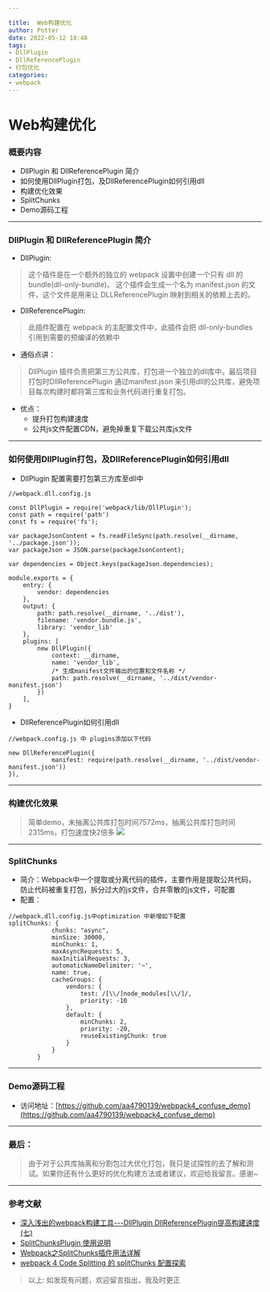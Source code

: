 ```yaml
---

title:  Web构建优化
author: Potter
date: 2022-05-12 18:48
tags: 
- DllPlugin
- DllReferencePlugin
- 打包优化
categories: 
- webpack
---
```


# Web构建优化

### 概要内容
- DllPlugin 和 DllReferencePlugin 简介
- 如何使用DllPlugin打包，及DllReferencePlugin如何引用dll
- 构建优化效果
- SplitChunks 
- Demo源码工程

<!--more-->

---

### DllPlugin 和 DllReferencePlugin 简介
- DllPlugin: 
> 这个插件是在一个额外的独立的 webpack 设置中创建一个只有 dll 的 bundle(dll-only-bundle)。 这个插件会生成一个名为 manifest.json 的文件，这个文件是用来让 DLLReferencePlugin 映射到相关的依赖上去的。
- DllReferencePlugin:
> 此插件配置在 webpack 的主配置文件中，此插件会把 dll-only-bundles 引用到需要的预编译的依赖中
- 通俗点讲：
> DllPlugin 插件负责把第三方公共库，打包进一个独立的dll库中。最后项目打包时DllReferencePlugin 通过manifest.json 来引用dll的公共库，避免项目每次构建时都将第三库和业务代码进行重复打包。
- 优点：
    - 提升打包构建速度
    - 公共js文件配置CDN，避免掉重复下载公共库js文件

---

### 如何使用DllPlugin打包，及DllReferencePlugin如何引用dll
- DllPlugin 配置需要打包第三方库至dll中

    
```
//webpack.dll.config.js

const DllPlugin = require('webpack/lib/DllPlugin');
const path = require('path')
const fs = require('fs');

var packageJsonContent = fs.readFileSync(path.resolve(__dirname, '../package.json'));
var packageJson = JSON.parse(packageJsonContent);

var dependencies = Object.keys(packageJson.dependencies);

module.exports = {
    entry: {
        vendor: dependencies
    },
    output: {
        path: path.resolve(__dirname, '../dist'),
        filename: 'vendor.bundle.js',
        library: 'vendor_lib'
    },
    plugins: [
        new DllPlugin({
            context: __dirname,
            name: 'vendor_lib',
            /* 生成manifest文件输出的位置和文件名称 */
            path: path.resolve(__dirname, '../dist/vendor-manifest.json')
        })
    ],
}

```
- DllReferencePlugin如何引用dll

```
//webpack.config.js 中 plugins添加以下代码

new DllReferencePlugin({
            manifest: require(path.resolve(__dirname, '../dist/vendor-manifest.json'))
}),
```

---

### 构建优化效果
> 简单demo，未抽离公共库打包时间7572ms，抽离公共库打包时间2315ms，打包速度快2倍多
![](https://cdn.jsdelivr.net/gh/aa4790139/BlogPicBed@master//img/20201230131323.png)

---

### SplitChunks
- 简介：Webpack中一个提取或分离代码的插件，主要作用是提取公共代码，防止代码被重复打包，拆分过大的js文件，合并零散的js文件，可配置
- 配置：

```
//webpack.dll.config.js中optimization 中新增如下配置
splitChunks: {
            chunks: "async",
            minSize: 30000,
            minChunks: 1,
            maxAsyncRequests: 5,
            maxInitialRequests: 3,
            automaticNameDelimiter: '~',
            name: true,
            cacheGroups: {
                vendors: {
                    test: /[\\/]node_modules[\\/]/,
                    priority: -10
                },
                default: {
                    minChunks: 2,
                    priority: -20,
                    reuseExistingChunk: true
                }
            }
        }
```

---

### Demo源码工程
- 访问地址：[https://github.com/aa4790139/webpack4_confuse_demo](https://github.com/aa4790139/webpack4_confuse_demo)

---

### 最后：
> 由于对于公共库抽离和分割包过大优化打包，我只是试探性的去了解和测试。如果你还有什么更好的优化构建方法或者建议，欢迎给我留言。感谢~

---

### 参考文献
- [深入浅出的webpack构建工具---DllPlugin DllReferencePlugin提高构建速度(七)](https://www.cnblogs.com/tugenhua0707/p/9520780.html)
- [SplitChunksPlugin 使用说明](https://webpack.docschina.org/plugins/split-chunks-plugin/#optimizationsplitchunks)
- [Webpack之SplitChunks插件用法详解](https://zhuanlan.zhihu.com/p/152097785)
- [webpack 4 Code Splitting 的 splitChunks 配置探索](https://imweb.io/topic/5b66dd601402769b60847149)

> 以上: 如发现有问题，欢迎留言指出，我及时更正
